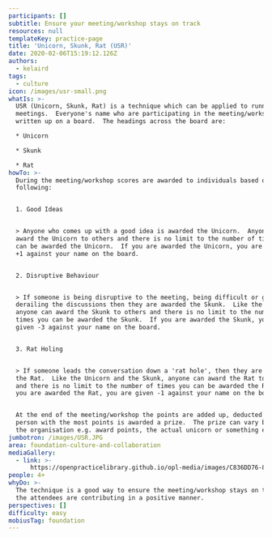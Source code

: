 ```yaml
---
participants: []
subtitle: Ensure your meeting/workshop stays on track
resources: null
templateKey: practice-page
title: 'Unicorn, Skunk, Rat (USR)'
date: 2020-02-06T15:19:12.126Z
authors:
  - kelaird
tags:
  - culture
icon: /images/usr-small.png
whatIs: >-
  USR (Unicorn, Skunk, Rat) is a technique which can be applied to running
  meetings.  Everyone's name who are participating in the meeting/workshop is
  written up on a board.  The headings across the board are:

  * Unicorn

  * Skunk

  * Rat
howTo: >-
  During the meeting/workshop scores are awarded to individuals based on the
  following:


  1. Good Ideas


  > Anyone who comes up with a good idea is awarded the Unicorn.  Anyone can
  award the Unicorn to others and there is no limit to the number of times you
  can be awarded the Unicorn.  If you are awarded the Unicorn, you are given a
  +1 against your name on the board.


  2. Disruptive Behaviour


  > If someone is being disruptive to the meeting, being difficult or generally
  derailing the discussions then they are awarded the Skunk.  Like the Unicorn,
  anyone can award the Skunk to others and there is no limit to the number of
  times you can be awarded the Skunk.  If you are awarded the Skunk, you are
  given -3 against your name on the board.


  3. Rat Holing


  > If someone leads the conversation down a 'rat hole', then they are awarded
  the Rat.  Like the Unicorn and the Skunk, anyone can award the Rat to others
  and there is no limit to the number of times you can be awarded the Rat.  If
  you are awarded the Rat, you are given -1 against your name on the board.


  At the end of the meeting/workshop the points are added up, deducted and the
  person with the most points is awarded a prize.  The prize can vary based on
  the organisation e.g. award points, the actual unicorn or something else.
jumbotron: /images/USR.JPG
area: foundation-culture-and-collaboration
mediaGallery:
  - link: >-
      https://openpracticelibrary.github.io/opl-media/images/C836DD76-8A98-4C60-ABB9-7B22A1236BFD_1_105_c.jpeg
people: 4+
whyDo: >-
  The technique is a good way to ensure the meeting/workshop stays on track and
  the attendees are contributing in a positive manner.
perspectives: []
difficulty: easy
mobiusTag: foundation
---
```


